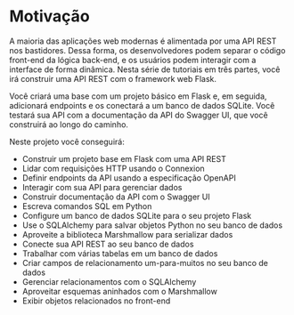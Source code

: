 # Motivação
A maioria das aplicações web modernas é alimentada por uma API REST nos bastidores. Dessa forma, os desenvolvedores podem separar o código front-end da lógica back-end, e os usuários podem interagir com a interface de forma dinâmica. Nesta série de tutoriais em três partes, você irá construir uma API REST com o framework web Flask.

Você criará uma base com um projeto básico em Flask e, em seguida, adicionará endpoints e os conectará a um banco de dados SQLite. Você testará sua API com a documentação da API do Swagger UI, que você construirá ao longo do caminho.

Neste projeto você conseguirá:

- Construir um projeto base em Flask com uma API REST
- Lidar com requisições HTTP usando o Connexion
- Definir endpoints da API usando a especificação OpenAPI
- Interagir com sua API para gerenciar dados
- Construir documentação da API com o Swagger UI
- Escreva comandos SQL em Python
- Configure um banco de dados SQLite para o seu projeto Flask
- Use o SQLAlchemy para salvar objetos Python no seu banco de dados
- Aproveite a biblioteca Marshmallow para serializar dados
- Conecte sua API REST ao seu banco de dados
- Trabalhar com várias tabelas em um banco de dados
- Criar campos de relacionamento um-para-muitos no seu banco de dados
- Gerenciar relacionamentos com o SQLAlchemy
- Aproveitar esquemas aninhados com o Marshmallow
- Exibir objetos relacionados no front-end